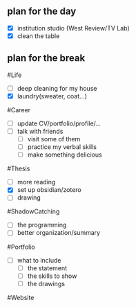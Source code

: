 ## plan for the day
- [x] institution studio (West Review/TV Lab)
- [x] clean the table

## plan for the break
#Life
- [ ] deep cleaning for my house
- [x] laundry(sweater, coat...)

#Career 
- [ ] update CV/portfolio/profile/...
- [ ] talk with friends
	- [ ] visit some of them
	- [ ] practice my verbal skills
	- [ ] make something delicious

#Thesis
- [ ] more reading
- [x] set up obsidian/zotero
- [ ] drawing

#ShadowCatching 
- [ ] the programming
- [ ] better organization/summary

#Portfolio
- [ ] what to include
	- [ ] the statement
	- [ ] the skills to show
	- [ ] the drawings

#Website

